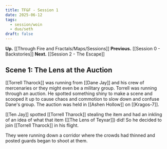 ```yaml
---
title: TF&F - Session 1
date: 2025-06-12
tags:
  - session/woin
  - duo/seth
draft: false
---
```

**Up.** [[Through Fire and Fractals/Maps/Sessions]]
**Previous.** [[Session 0 - Backstories]]
**Next.** [[Session 2 - The Escape]]

## Scene 1: The Lens at the Auction

[[Torrell Tharock]] was running from [[Dane Jay]] and his crew of mercenaries or they might even be a military group. Torrell was running through an auction. He spotted something shiny to make a scene and scooped it up to cause chaos and commotion to slow down and confuse Dane's group. The auction was held in [[Ashen Hollow]] on [[Kragos-7]].

[[Ten Jay]] spotted [[Torrell Tharock]] stealing the item and had an inkling of an idea of what that item ([[The Lens of Teyxar]]) did! So he decided to join [[Torrell Tharock]] in his flight.

They were running down a corridor where the crowds had thinned and posted guards began to shoot at them.